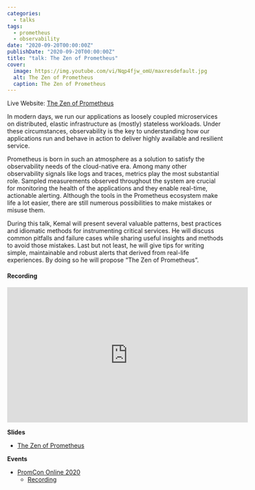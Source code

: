 ```yaml
---
categories:
  - talks
tags:
  - prometheus
  - observability
date: "2020-09-20T00:00:00Z"
publishDate: "2020-09-20T00:00:00Z"
title: "talk: The Zen of Prometheus"
cover:
  image: https://img.youtube.com/vi/Nqp4fjw_omU/maxresdefault.jpg
  alt: The Zen of Prometheus
  caption: The Zen of Prometheus
---
```


Live Website: [The Zen of Prometheus](https://the-zen-of-prometheus.netlify.app/)

In modern days, we run our applications as loosely coupled microservices on distributed, elastic infrastructure as (mostly) stateless workloads. Under these circumstances, observability is the key to understanding how our applications run and behave in action to deliver highly available and resilient service.

Prometheus is born in such an atmosphere as a solution to satisfy the observability needs of the cloud-native era. Among many other observability signals like logs and traces, metrics play the most substantial role. Sampled measurements observed throughout the system are crucial for monitoring the health of the applications and they enable real-time, actionable alerting. Although the tools in the Prometheus ecosystem make life a lot easier, there are still numerous possibilities to make mistakes or misuse them.

During this talk, Kemal will present several valuable patterns, best practices and idiomatic methods for instrumenting critical services. He will discuss common pitfalls and failure cases while sharing useful insights and methods to avoid those mistakes. Last but not least, he will give tips for writing simple, maintainable and robust alerts that derived from real-life experiences. By doing so he will propose “The Zen of Prometheus”.

#### Recording

<iframe width="560" height="315" src="https://www.youtube.com/embed/Nqp4fjw_omU" title="YouTube video player" frameborder="0" allow="accelerometer; autoplay; clipboard-write; encrypted-media; gyroscope; picture-in-picture; web-share" allowfullscreen></iframe>

**Slides**

* [The Zen of Prometheus](https://github.com/kakkoyun/the-zen-of-prometheus)

**Events**

* [PromCon Online 2020](https://promcon.io/2020-online/)
  * [Recording](https://www.youtube.com/watch?v=Nqp4fjw_omU)
